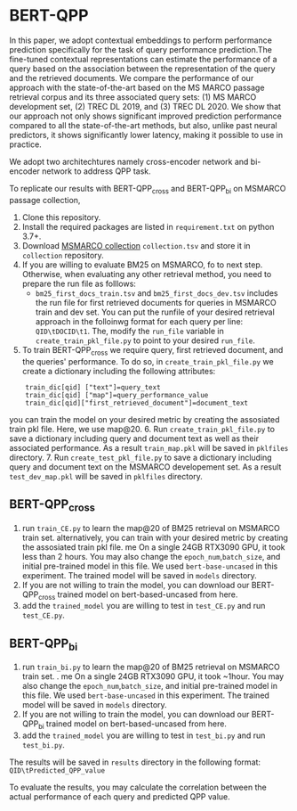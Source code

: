 # BERT-QPP

In this paper, we adopt contextual embeddings to perform performance prediction specifically for the task of query performance prediction.The fine-tuned contextual representations can estimate the performance of a query based on the association between the representation of the query and the retrieved documents. We compare the performance of our approach with the state-of-the-art based on the MS MARCO passage retrieval corpus and its three associated query sets: (1) MS MARCO development set, (2) TREC DL 2019, and (3) TREC DL 2020. We show that our approach not only shows significant improved prediction performance compared to all the state-of-the-art methods, but also, unlike past neural predictors, it shows significantly lower latency, making it possible to use in practice.

We adopt two architechtures namely cross-encoder network and bi-encoder network to address QPP task. 

To replicate our results  with BERT-QPP<sub>cross</sub> and BERT-QPP<sub>bi</sub> on MSMARCO passage collection,

 1. Clone this repository.
 2. Install the required packages are listed in ```requirement.txt``` on python 3.7+. 
 3. Download [MSMARCO collection](https://msmarco.blob.core.windows.net/msmarcoranking/collectionandqueries.tar.gz) ```collection.tsv``` and store it in ```collection``` repository.
 4. If you are willing to evaluate BM25 on MSMARCO, fo to next step. Otherwise, when evaluating any other retrieval method, you need to prepare the run file as folllows:
    * ```bm25_first_docs_train.tsv``` and ```bm25_first_docs_dev.tsv``` includes the run file for first retrieved documents for queries in MSMARCO train and dev set. You can put the runfile of your desired retrieval approach in the folloinwg format for each query per line:  ```QID\tDOCID\t1```. The, modify the ```run_file``` variable in ```create_train_pkl_file.py``` to point to your desired ```run_file```.
 5. To train BERT-QPP<sub>cross</sub> we require query, first retrieved document, and the queries' performance. To do so,  in ```create_train_pkl_file.py``` we create a dictionary including the following attributes:
```
    train_dic[qid] ["text"]=query_text
    train_dic[qid] ["map"]=query_performance_value
    train_dic[qid]["first_retrieved_document"]=document_text
 ```
 you can train the model on your desired metric by creating the assosiated train pkl file. Here, we use map@20.
 6. Run ```create_train_pkl_file.py``` to save a dictionary including query and document text as well as their associated performance. As a result ```train_map.pkl``` will be saved in ```pklfiles``` directory.
 7. Run ```create_test_pkl_file.py``` to save a dictionary including query and document text on the MSMARCO developement set. As a result ```test_dev_map.pkl``` will be saved in ```pklfiles``` directory.


## BERT-QPP<sub>cross</sub>
 1. run ```train_CE.py``` to learn the map@20 of BM25 retrieval on MSMARCO train set. alternatively, you can train with your desired metric by creating the assosiated train pkl file. me On a single 24GB RTX3090 GPU, it took less than 2 hours. You may also change the ```epoch_num```,```batch_size```, and initial  pre-trained model in this file. We used ```bert-base-uncased``` in this experiment. The trained model will be saved in ```models``` directory.
 2. If you are not willing to train the model, you can download our BERT-QPP<sub>cross</sub> trained model on bert-based-uncased from here.
 3. add the ```trained_model``` you are willing to test in ```test_CE.py``` and  run ```test_CE.py```.

## BERT-QPP<sub>bi</sub>
 1. run ```train_bi.py``` to learn the map@20 of BM25 retrieval on MSMARCO train set. . me On a single 24GB RTX3090 GPU, it took ~1hour. You may also change the ```epoch_num```,```batch_size```, and initial  pre-trained model in this file. We used ```bert-base-uncased``` in this experiment. The trained model will be saved in ```models``` directory.
 2. If you are not willing to train the model, you can download our BERT-QPP<sub>bi</sub> trained model on bert-based-uncased from here.
 3. add the ```trained_model``` you are willing to test in ```test_bi.py``` and  run ```test_bi.py```.

The results will be saved in ```results``` directory in the following format:
    ```QID\tPredicted_QPP_value```
    
To evaluate the results, you  may calculate the correlation between the actual performance of each query and predicted QPP value.
